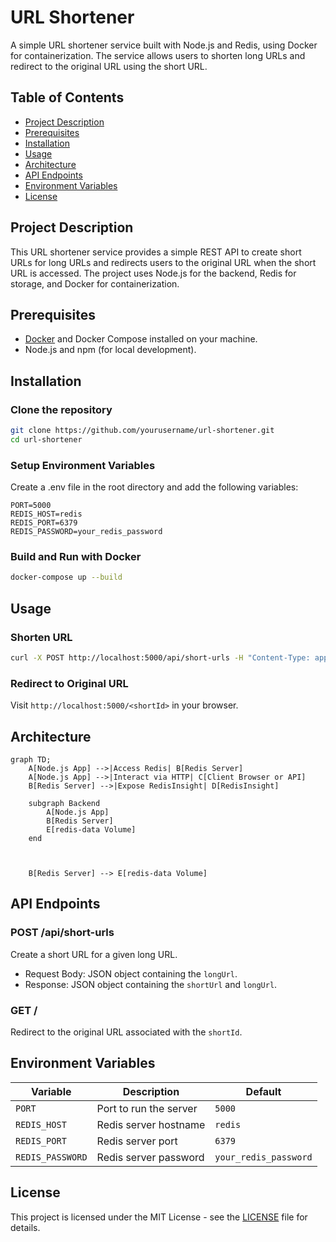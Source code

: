 # URL Shortener
A simple URL shortener service built with Node.js and Redis, using Docker for containerization. The service allows users to shorten long URLs and redirect to the original URL using the short URL.

## Table of Contents

- [Project Description](#project-description)
- [Prerequisites](#prerequisites)
- [Installation](#installation)
- [Usage](#usage)
- [Architecture](#architecture)
- [API Endpoints](#api-endpoints)
- [Environment Variables](#environment-variables)
- [License](#license)

## Project Description

This URL shortener service provides a simple REST API to create short URLs for long URLs and redirects users to the original URL when the short URL is accessed. The project uses Node.js for the backend, Redis for storage, and Docker for containerization.

## Prerequisites

- [Docker](https://www.docker.com/get-started) and Docker Compose installed on your machine.
- Node.js and npm (for local development).

## Installation

### Clone the repository

```sh
git clone https://github.com/yourusername/url-shortener.git
cd url-shortener 
```

### Setup Environment Variables
Create a .env file in the root directory and add the following variables:
```env
PORT=5000
REDIS_HOST=redis
REDIS_PORT=6379
REDIS_PASSWORD=your_redis_password 
```
### Build and Run with Docker 

```sh 
docker-compose up --build
```
## Usage 

### Shorten URL
```sh 
curl -X POST http://localhost:5000/api/short-urls -H "Content-Type: application/json" -d '{"longUrl": "http://example.com"}'
```

### Redirect to Original URL
Visit `http://localhost:5000/<shortId>` in your browser.


## Architecture

```mermaid
graph TD;
    A[Node.js App] -->|Access Redis| B[Redis Server]
    A[Node.js App] -->|Interact via HTTP| C[Client Browser or API]
    B[Redis Server] -->|Expose RedisInsight| D[RedisInsight]

    subgraph Backend
        A[Node.js App]
        B[Redis Server]
        E[redis-data Volume] 
    end



    B[Redis Server] --> E[redis-data Volume] 
```

## API Endpoints

### POST /api/short-urls

Create a short URL for a given long URL.

- Request Body: JSON object containing the `longUrl`.
- Response: JSON object containing the `shortUrl` and `longUrl`.

### GET /<shortId>
Redirect to the original URL associated with the `shortId`.

## Environment Variables

| Variable         | Description                     | Default                |
| ---------------- | ------------------------------- | ---------------------- |
| `PORT`           | Port to run the server          | `5000`                 |
| `REDIS_HOST`     | Redis server hostname           | `redis`                |
| `REDIS_PORT`     | Redis server port               | `6379`                 |
| `REDIS_PASSWORD` | Redis server password           | `your_redis_password`  |


## License

This project is licensed under the MIT License - see the [LICENSE](LICENSE) file for details.

